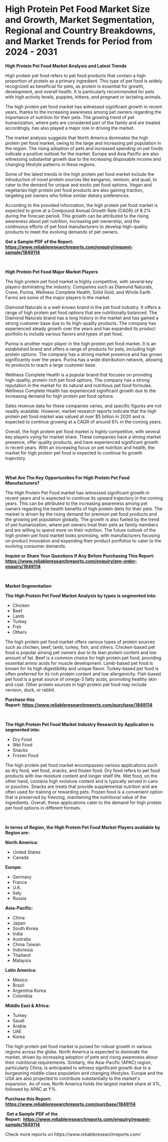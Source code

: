 <p><h1>High Protein Pet Food Market Size and Growth, Market Segmentation, Regional and Country Breakdowns, and Market Trends for Period from 2024 -  2031</h1></p><p><strong>High Protein Pet Food Market Analysis and Latest Trends</strong></p>
<p><p>High protein pet food refers to pet food products that contain a high proportion of protein as a primary ingredient. This type of pet food is widely recognized as beneficial for pets, as protein is essential for growth, development, and overall health. It is particularly recommended for pets with high activity levels, puppies, kittens, and pregnant or lactating animals.</p><p>The high protein pet food market has witnessed significant growth in recent years, thanks to the increasing awareness among pet owners regarding the importance of nutrition for their pets. The growing trend of pet humanization, where pets are considered part of the family and are treated accordingly, has also played a major role in driving the market.</p><p>The market analysis suggests that North America dominates the high protein pet food market, owing to the large and increasing pet population in the region. The rising adoption of pets and increased spending on pet foods indicate a positive outlook for the market. Europe and Asia Pacific are also witnessing substantial growth due to the increasing disposable income and changing lifestyle patterns in these regions.</p><p>Some of the latest trends in the high protein pet food market include the introduction of novel protein sources like kangaroo, venison, and quail, to cater to the demand for unique and exotic pet food options. Vegan and vegetarian high protein pet food products are also gaining traction, targeting pet owners who follow similar dietary preferences.</p><p>According to the provided information, the high protein pet food market is expected to grow at a Compound Annual Growth Rate (CAGR) of 8.2% during the forecast period. This growth can be attributed to the rising awareness about pet nutrition, increasing pet ownership, and the continuous efforts of pet food manufacturers to develop high-quality products to meet the evolving demands of pet owners.</p></p>
<p><strong>Get a Sample PDF of the Report:&nbsp; <a href="https://www.reliableresearchreports.com/enquiry/request-sample/1849114">https://www.reliableresearchreports.com/enquiry/request-sample/1849114</a></strong></p>
<p>&nbsp;</p>
<p><strong>High Protein Pet Food Major Market Players</strong></p>
<p><p>The high protein pet food market is highly competitive, with several key players dominating the industry. Companies such as Diamond Naturals, Crave, Purina, Wellness Complete Health, Solid Gold, and Whole Earth Farms are some of the major players in the market.</p><p>Diamond Naturals is a well-known brand in the pet food industry. It offers a range of high protein pet food options that are nutritionally balanced. The Diamond Naturals brand has a long history in the market and has gained a strong customer base due to its high-quality products. The company has experienced steady growth over the years and has expanded its product portfolio to include various flavors and types of pet food.</p><p>Purina is another major player in the high protein pet food market. It is an established brand and offers a range of products for pets, including high protein options. The company has a strong market presence and has grown significantly over the years. Purina has a wide distribution network, allowing its products to reach a large customer base.</p><p>Wellness Complete Health is a popular brand that focuses on providing high-quality, protein-rich pet food options. The company has a strong reputation in the market for its natural and nutritious pet food formulas. Wellness Complete Health has experienced significant growth due to the increasing demand for high protein pet food options.</p><p>Sales revenue data for these companies varies, and specific figures are not readily available. However, market research reports indicate that the high protein pet food market was valued at over $5 billion in 2020 and is expected to continue growing at a CAGR of around 6% in the coming years.</p><p>Overall, the high protein pet food market is highly competitive, with several key players vying for market share. These companies have a strong market presence, offer quality products, and have experienced significant growth in recent years. With an increasing focus on pet nutrition and health, the market for high protein pet food is expected to continue its growth trajectory.</p></p>
<p>&nbsp;</p>
<p><strong>What Are The Key Opportunities For High Protein Pet Food Manufacturers?</strong></p>
<p><p>The High Protein Pet Food market has witnessed significant growth in recent years and is expected to continue its upward trajectory in the coming years. This can be attributed to the increasing awareness among pet owners regarding the health benefits of high protein diets for their pets. The market is driven by the rising demand for premium pet food products and the growing pet population globally. The growth is also fueled by the trend of pet humanization, where pet owners treat their pets as family members and are willing to spend more on their nutrition. The future outlook of the high protein pet food market looks promising, with manufacturers focusing on product innovation and expanding their product portfolios to cater to the evolving consumer demands.</p></p>
<p><strong>Inquire or Share Your Questions If Any Before Purchasing This Report: <a href="https://www.reliableresearchreports.com/enquiry/pre-order-enquiry/1849114">https://www.reliableresearchreports.com/enquiry/pre-order-enquiry/1849114</a></strong></p>
<p>&nbsp;</p>
<p><strong>Market Segmentation</strong></p>
<p><strong>The High Protein Pet Food Market Analysis by types is segmented into:</strong></p>
<p><ul><li>Chicken</li><li>Beef</li><li>Lamb</li><li>Turkey</li><li>Fish</li><li>Others</li></ul></p>
<p><p>The high protein pet food market offers various types of protein sources such as chicken, beef, lamb, turkey, fish, and others. Chicken-based pet food is popular among pet owners due to its lean protein content and low amount of fat. Beef is a common choice for high protein pet food, providing essential amino acids for muscle development. Lamb-based pet food is known for its high digestibility and unique flavor. Turkey-based pet food is often preferred for its rich protein content and low allergenicity. Fish-based pet food is a great source of omega-3 fatty acids, promoting healthy skin and coat. Other protein sources in high protein pet food may include venison, duck, or rabbit.</p></p>
<p><strong>Purchase this Report:&nbsp;<a href="https://www.reliableresearchreports.com/purchase/1849114">https://www.reliableresearchreports.com/purchase/1849114</a></strong></p>
<p>&nbsp;</p>
<p><strong>The High Protein Pet Food Market Industry Research by Application is segmented into:</strong></p>
<p><ul><li>Dry Food</li><li>Wet Food</li><li>Snacks</li><li>Frozen Food</li></ul></p>
<p><p>The high protein pet food market encompasses various applications such as dry food, wet food, snacks, and frozen food. Dry food refers to pet food products with low moisture content and longer shelf life. Wet food, on the other hand, contains high moisture content and is typically served in cans or pouches. Snacks are treats that provide supplemental nutrition and are often used for training or rewarding pets. Frozen food is a convenient option that is preserved by freezing, maintaining the nutritional value of the ingredients. Overall, these applications cater to the demand for high protein pet food options in different formats.</p></p>
<p>&nbsp;</p>
<p><strong>In terms of Region, the High Protein Pet Food Market Players available by Region are:</strong></p>
<p>
    <p> <strong> North America: </strong>
        <ul>
            <li>United States</li>
            <li>Canada</li>
        </ul>
        </p> 
    <p> <strong> Europe: </strong>
        <ul>
            <li>Germany</li>
            <li>France</li>
            <li>U.K.</li>
            <li>Italy</li>
            <li>Russia</li>
        </ul>
        </p> 
    <p> <strong> Asia-Pacific: </strong>
        <ul>
            <li>China</li>
            <li>Japan</li>
            <li>South Korea</li>
            <li>India</li>
            <li>Australia</li>
            <li>China Taiwan</li>
            <li>Indonesia</li>
            <li>Thailand</li>
            <li>Malaysia</li>
        </ul>
        </p> 
    <p> <strong> Latin America: </strong>
        <ul>
            <li>Mexico</li>
            <li>Brazil</li>
            <li>Argentina Korea</li>
            <li>Colombia</li>
        </ul>
        </p> 
    <p> <strong> Middle East & Africa: </strong>
        <ul>
            <li>Turkey</li>
            <li>Saudi</li>
            <li>Arabia</li>
            <li>UAE</li>
            <li>Korea</li>
        </ul>
    </p>
    </p>
<p><p>The high protein pet food market is poised for robust growth in various regions across the globe. North America is expected to dominate the market, driven by increasing adoption of pets and rising awareness about their nutritional requirements. Similarly, the Asia-Pacific (APAC) region, particularly China, is anticipated to witness significant growth due to a burgeoning middle-class population and changing lifestyles. Europe and the USA are also projected to contribute substantially to the market's expansion. As of now, North America holds the largest market share at X%, followed by APAC at Y%.</p></p>
<p><strong>Purchase this Report: <a href="https://www.reliableresearchreports.com/purchase/1849114">https://www.reliableresearchreports.com/purchase/1849114</a></strong></p>
<p>&nbsp;<strong>Get a Sample PDF of the Report:&nbsp;&nbsp;<a href="https://www.reliableresearchreports.com/enquiry/request-sample/1849114">https://www.reliableresearchreports.com/enquiry/request-sample/1849114</a></strong></p>
<p><strong></strong></p>
<p>Check more reports on https://www.reliableresearchreports.com/</p>